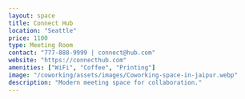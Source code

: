 ```yaml
---
layout: space
title: Connect Hub
location: "Seattle"
price: 1100
type: Meeting Room
contact: "777-888-9999 | connect@hub.com"
website: "https://connecthub.com"
amenities: ["WiFi", "Coffee", "Printing"]
image: "/coworking/assets/images/Coworking-space-in-jaipur.webp"
description: "Modern meeting space for collaboration."
---
```

